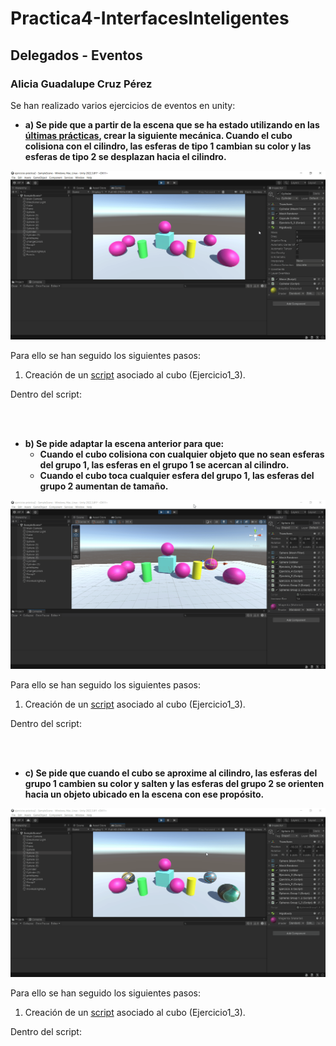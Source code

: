 # Practica4-InterfacesInteligentes
## Delegados - Eventos
### Alicia Guadalupe Cruz Pérez
Se han realizado varios ejercicios de eventos en unity:

- **a) Se pide que a partir de la escena que se ha estado utilizando en las [últimas prácticas](https://github.com/aliciagcp/Practica3-InterfacesInteligentes.git), crear la siguiente mecánica. Cuando el cubo colisiona con el cilindro, las esferas de tipo 1 cambian su color y las esferas de tipo 2 se desplazan hacia el cilindro.**

![ejercicio_1](gifs/ejercicio_1.gif)

Para ello se han seguido los siguientes pasos:
1. Creación de un [script](scripts/ejercicio1_script.cs) asociado al cubo (Ejercicio1_3).
   
Dentro del script:


<br><br>

- **b) Se pide adaptar la escena anterior para que:**
   + **Cuando el cubo colisiona con cualquier objeto que no sean esferas del grupo 1, las esferas en el grupo 1 se acercan al cilindro.**
   + **Cuando el cubo toca cualquier esfera del grupo 1, las esferas del grupo 2 aumentan de tamaño.**

![ejercicio_2](gifs/ejercicio_2.gif)

Para ello se han seguido los siguientes pasos:
1. Creación de un [script](scripts/ejercicio1_script.cs) asociado al cubo (Ejercicio1_3).
   
Dentro del script:


<br><br>

- **c) Se pide que cuando el cubo se aproxime al cilindro, las esferas del grupo 1 cambien su color y salten y las esferas del grupo 2 se orienten hacia un objeto ubicado en la escena con ese propósito.**

![ejercicio_3](gifs/ejercicio_3.gif)

Para ello se han seguido los siguientes pasos:
1. Creación de un [script](scripts/ejercicio1_script.cs) asociado al cubo (Ejercicio1_3).
   
Dentro del script:


<br><br>

